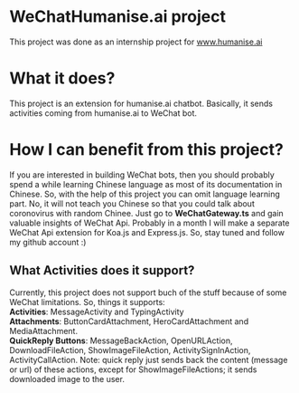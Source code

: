 
# WeChatHumanise.ai project

This project was done as an internship project for www.humanise.ai

# What it does?

This project is an extension for humanise.ai chatbot. Basically, it sends activities coming from humanise.ai to WeChat bot.

# How I can benefit from this project?

If you are interested in building WeChat bots, then you should probably spend a while learning Chinese language as most of its documentation in Chinese. So, with the help of this project you can omit language learning part. No, it will not teach you Chinese so that you could talk about coronovirus with random Chinee. Just go to **WeChatGateway.ts** and gain valuable insights of WeChat Api. Probably in a month I will make a separate WeChat Api extension for Koa.js and Express.js. So, stay tuned and follow my github account :)

## What Activities does it support?

Currently, this project does not support buch of the stuff because of some WeChat limitations. So, things it supports: <br/>
**Activities**: MessageActivity and TypingActivity <br/>
**Attachments**: ButtonCardAttachment, HeroCardAttachment and MediaAttachment. <br/>
**QuickReply Buttons**: MessageBackAction, OpenURLAction, DownloadFileAction, ShowImageFileAction, ActivitySignInAction, ActivityCallAction. Note: quick reply just sends back the content (message or url) of these actions, except for ShowImageFileActions; it sends downloaded image to the user.